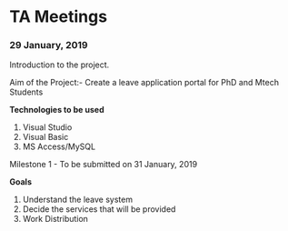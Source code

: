 # TA Meetings

### 29 January, 2019
Introduction to the project.

Aim of the Project:- Create a leave application portal for PhD and Mtech Students

**Technologies to be used**
  1. Visual Studio
  2. Visual Basic
  3. MS Access/MySQL

Milestone 1 - To be submitted on 31 January, 2019

**Goals**
  1. Understand the leave system
  2. Decide the services that will be provided
  3. Work Distribution
	
